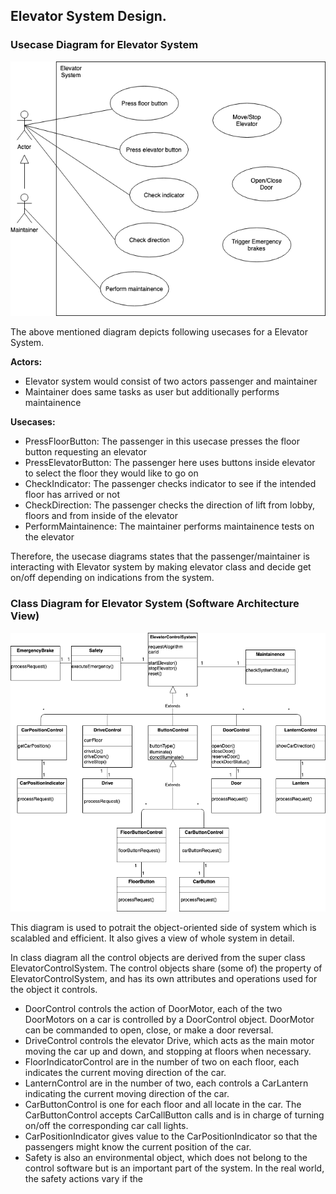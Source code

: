 ## Elevator System Design.


### Usecase Diagram for Elevator System

![](images/usecase_diagram_ecs.png)

The above mentioned diagram depicts following usecases for a Elevator System.

**Actors:**

- Elevator system would consist of two actors passenger and maintainer 
- Maintainer does same tasks as user but additionally performs maintainence

**Usecases:**

- PressFloorButton: The passenger in this usecase presses the floor button requesting an elevator
- PressElevatorButton: The passenger here uses buttons inside elevator to select the floor they would like to go on
- CheckIndicator: The passenger checks indicator to see if the intended floor has arrived or not
- CheckDirection: The passenger checks the direction of lift from lobby, floors and from inside of the elevator
- PerformMaintainence: The maintainer performs maintainence tests on the elevator

Therefore, the usecase diagrams states that the passenger/maintainer is interacting with Elevator system by making elevator class and decide get on/off depending on indications from the system.


### Class Diagram for Elevator System (Software Architecture View)

![](images/class_diagram_ecs.png)

This diagram is used to potrait the object-oriented side of system which is scalabled and efficient. It also gives a view of whole system in detail.

In class diagram all the control objects are derived from the super class ElevatorControlSystem. The control objects share (some of) the property of ElevatorControlSystem, and has its own attributes and operations used for the object it controls.

- DoorControl controls the action of DoorMotor, each of the two DoorMotors on a car is controlled by a DoorControl object. DoorMotor can be commanded to open, close, or make a door reversal.
- DriveControl controls the elevator Drive, which acts as the main motor moving the car up and down, and stopping at floors when necessary.
- FloorIndicatorControl are in the number of two on each floor, each indicates the current moving direction of the car.
- LanternControl are in the number of two, each controls a CarLantern indicating the current moving direction of the car. 
- CarButtonControl is one for each floor and all locate in the car. The CarButtonControl accepts CarCallButton calls and is in charge of turning on/off the corresponding car call lights.
- CarPositionIndicator gives value to the CarPositionIndicator so that the passengers might know the current position of the car. 
- Safety is also an environmental object, which does not belong to the control software but is an important part of the system. In the real world, the safety actions vary if the 